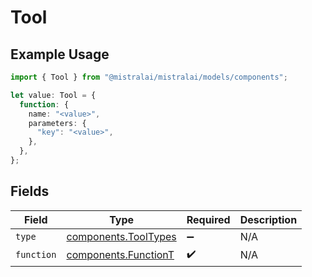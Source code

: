 # Tool

## Example Usage

```typescript
import { Tool } from "@mistralai/mistralai/models/components";

let value: Tool = {
  function: {
    name: "<value>",
    parameters: {
      "key": "<value>",
    },
  },
};
```

## Fields

| Field                                                        | Type                                                         | Required                                                     | Description                                                  |
| ------------------------------------------------------------ | ------------------------------------------------------------ | ------------------------------------------------------------ | ------------------------------------------------------------ |
| `type`                                                       | [components.ToolTypes](../../models/components/tooltypes.md) | :heavy_minus_sign:                                           | N/A                                                          |
| `function`                                                   | [components.FunctionT](../../models/components/functiont.md) | :heavy_check_mark:                                           | N/A                                                          |
